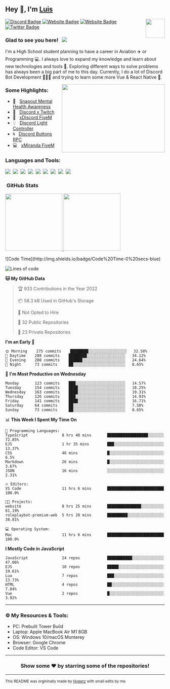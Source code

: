 ## Hey 👋, I'm [Luis](https://hypnoticsiege.net/) 

<img align="right" height="60" width="60" alt="" src="https://hypnoticsiege.net/images/uploads/logo.png" />

[![Discord Badge](https://img.shields.io/badge/-Discord-000000?style=flat-square&logo=Discord&logoColor=white)](https://hypnoticsiege.net/discord)
[![Website Badge](https://img.shields.io/badge/Snowside-000000?style=flat-square&logo=snowpack&logoColor=blue)](https://hypnoticsiege.net/snowside)
[![Website Badge](https://img.shields.io/badge/Website-000000?style=flat-square&logo=google-chrome&logoColor=white)](https://hypnoticsiege.net/)
[![Twitter Badge](https://img.shields.io/badge/-Twitter-000000?style=flat-square&logo=Twitter&logoColor=blue)](https://twitter.com/hypnoticsiege)

### Glad to see you here! &nbsp; ![](https://komarev.com/ghpvc/?username=HypnoticSiege&label=Views&color=blue&style=plastic) 

I'm a High School student planning to have a career in Aviation ✈️ or Programming 💻. I always love to expand my knowledge and learn about new technologies and tools 🔨.  Exploring different ways to solve problems has always been a big part of me to this day. Currently, I do a lot of Discord Bot Development 👨🏻‍💻 and trying to learn some more Vue & React Native 👀.

<img align="right" height="215" width="325" alt="" src="https://cdn.dribbble.com/users/416610/screenshots/4801105/coding_desk_flat_vector_ui_ux_design_illustration_motion_animation_gif2.gif" />


### Some Highlights:

- 📌 &nbsp; [Snapout Mental Health Awareness](https://snapout.nl/)
- 🚀 &nbsp; [Discord x Twitch](https://github.com/HypnoticSiege/Discord-x-Twitch)
- 🏫 &nbsp; [xDiscord FiveM](https://github.com/HypnoticSiege/xDiscord)
- 💡 &nbsp; [Discord Light Controller](https://github.com/HypnoticSiege/discord-light-controller)
- 🌀 &nbsp; [Discord Buttons RPC](https://github.com/HypnoticSiege/Discord-Buttons-RPC)
- 💻 &nbsp; [xMiranda FiveM](https://github.com/HypnoticSiege/xMiranda)

### Languages and Tools:

![](https://img.shields.io/badge/JavaScript-000000?style=for-the-badge&logo=javascript&logoColor=yellow)&nbsp;
![](https://img.shields.io/badge/Node.js-000000?style=for-the-badge&logo=node.js&logoColor=green)&nbsp;
![](https://img.shields.io/badge/HTML5-000000?style=for-the-badge&logo=html5&logoColor=orange)&nbsp;
![](https://img.shields.io/badge/CSS3-000000?style=for-the-badge&logo=css3&logoColor=blue)&nbsp;
![](https://img.shields.io/badge/Typescript-000000?style=for-the-badge&logo=typescript&logoColor=blue)&nbsp;
![](https://img.shields.io/badge/Windows-000000?style=for-the-badge&logo=windows&logoColor=blue)&nbsp;
![](https://img.shields.io/badge/Linux-000000?style=for-the-badge&logo=linux&logoColor=orange)&nbsp;
![](https://img.shields.io/badge/Discord-000000?style=for-the-badge&logo=discord&logoColor=white)&nbsp;
![](https://img.shields.io/badge/GitHub-000000?style=for-the-badge&logo=github&logoColor=white)&nbsp;

### &nbsp;GitHub Stats

<p align="left">
<a href="https://github.com/HypnoticSiege">
  <img height="180em" src="https://github-readme-stats-eight-theta.vercel.app/api?username=HypnoticSiege&show_icons=true&theme=react&include_all_commits=true&count_private=true"/>
  <img height="180em" src="https://github-readme-stats-eight-theta.vercel.app/api/top-langs/?username=HypnoticSiege&layout=compact&langs_count=8&theme=react"/>
  </a>
</p>
<!--START_SECTION:waka-->
![Code Time](http://img.shields.io/badge/Code%20Time-0%20secs-blue)

![Lines of code](https://img.shields.io/badge/From%20Hello%20World%20I%27ve%20Written-119%20Thousand%20lines%20of%20code-blue)

**🐱 My GitHub Data** 

> 🏆 933 Contributions in the Year 2022
 > 
> 📦 58.3 kB Used in GitHub's Storage 
 > 
> 🚫 Not Opted to Hire
 > 
> 📜 32 Public Repositories 
 > 
> 🔑 23 Private Repositories  
 > 
**I'm an Early 🐤** 

```text
🌞 Morning    275 commits    ████████░░░░░░░░░░░░░░░░░   32.58% 
🌆 Daytime    288 commits    ████████░░░░░░░░░░░░░░░░░   34.12% 
🌃 Evening    208 commits    ██████░░░░░░░░░░░░░░░░░░░   24.64% 
🌙 Night      73 commits     ██░░░░░░░░░░░░░░░░░░░░░░░   8.65%

```
📅 **I'm Most Productive on Wednesday** 

```text
Monday       123 commits    ███░░░░░░░░░░░░░░░░░░░░░░   14.57% 
Tuesday      154 commits    ████░░░░░░░░░░░░░░░░░░░░░   18.25% 
Wednesday    163 commits    ████░░░░░░░░░░░░░░░░░░░░░   19.31% 
Thursday     126 commits    ███░░░░░░░░░░░░░░░░░░░░░░   14.93% 
Friday       141 commits    ████░░░░░░░░░░░░░░░░░░░░░   16.71% 
Saturday     64 commits     ██░░░░░░░░░░░░░░░░░░░░░░░   7.58% 
Sunday       73 commits     ██░░░░░░░░░░░░░░░░░░░░░░░   8.65%

```


📊 **This Week I Spent My Time On** 

```text
💬 Programming Languages: 
TypeScript               8 hrs 40 mins       ██████████████████░░░░░░░   72.85% 
EJS                      1 hr 35 mins        ███░░░░░░░░░░░░░░░░░░░░░░   13.37% 
CSS                      46 mins             █░░░░░░░░░░░░░░░░░░░░░░░░   6.5% 
Markdown                 26 mins             █░░░░░░░░░░░░░░░░░░░░░░░░   3.67% 
JSON                     16 mins             ░░░░░░░░░░░░░░░░░░░░░░░░░   2.31%

🔥 Editors: 
VS Code                  11 hrs 6 mins       █████████████████████████   100.0%

🐱‍💻 Projects: 
website                  8 hrs 25 mins       ███████████████░░░░░░░░░░   61.19% 
roleplaybot-premium-web  5 hrs 20 mins       █████████░░░░░░░░░░░░░░░░   38.81%

💻 Operating System: 
Mac                      11 hrs 6 mins       █████████████████████████   100.0%

```

**I Mostly Code in JavaScript** 

```text
JavaScript               24 repos            ███████████░░░░░░░░░░░░░░   47.06% 
EJS                      10 repos            █████░░░░░░░░░░░░░░░░░░░░   19.61% 
Lua                      7 repos             ███░░░░░░░░░░░░░░░░░░░░░░   13.73% 
HTML                     4 repos             ██░░░░░░░░░░░░░░░░░░░░░░░   7.84% 
Vue                      2 repos             █░░░░░░░░░░░░░░░░░░░░░░░░   3.92%

```



<!--END_SECTION:waka-->

---

### ⚙️ My Resources & Tools:

- PC: Prebuilt Tower Build
- Laptop: Apple MacBook Air M1 8GB
- OS: Windows 10/macOS Monterey
- Browser: Google Chrome
- Code Editor: VS Code

---

<h3 align=center>Show some ❤️ by starring some of the repositories!</h3>

---
<small>This README was orgininally made by <a href="https://hyperz.net/">Hyperz</a> with small edits by me.</small>
